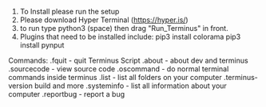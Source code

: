 1. To Install please run the setup
2. Please download Hyper Terminal (https://hyper.is/)
3. to run type python3 (space) then drag "Run_Terminus" in front.
4. Plugins that need to be installed include:
pip3 install colorama
pip3 install pynput


Commands:
.fquit - quit Terminus Script
.about - about dev and terminus
.sourcecode - view source code
.oscommand - do normal terminal commands inside terminus
.list - list all folders on your computer
.terminus- version build and more
.systeminfo - list all information about your computer
.reportbug - report a bug 
